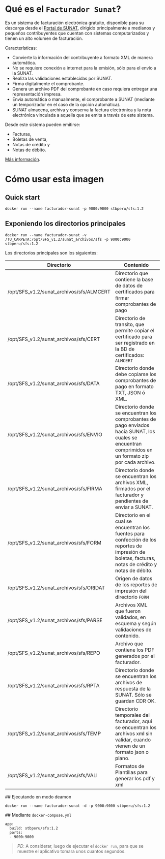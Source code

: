 # Qué es el `Facturador Sunat`?

Es un sistema de facturación electrónica gratuito, disponible para su descarga desde el [Portal de SUNAT](http://cpe.sunat.gob.pe/facturador-empresas), dirigido principalmente a medianos y pequeños contribuyentes que cuentan con sistemas computarizados y tienen un alto volumen de facturación.

Características:

* Convierte la información del contribuyente a formato XML de manera automática.
* No se requiere conexión a internet para la emisión, sólo para el envío a la SUNAT.
* Realiza las validaciones establecidas por SUNAT.
* Firma digitalmente el comprobante.
* Genera un archivo PDF del comprobante en caso requiera entregar una representación impresa.
* Envía automática o manualmente, el comprobante a SUNAT (mediante un temporizador en el caso de la opción automática).
* SUNAT almacena, archiva y conserva la factura electrónica y la nota electrónica vinculada a aquella que se emita a través de este sistema.

Desde este sistema pueden emitirse:

* Facturas,
* Boletas de venta,
* Notas de crédito y
* Notas de débito.

[Más información](http://cpe.sunat.gob.pe/facturador-empresas).

# Cómo usar esta imagen

## Quick start
```
docker run --name facturador-sunat -p 9000:9000 stbperu/sfs:1.2
```


## Exponiendo los directorios principales
```
docker run --name facturador-sunat -v /TU_CARPETA:/opt/SFS_v1.2/sunat_archivos/sfs -p 9000:9000 stbperu/sfs:1.2
```

Los directorios principales son los siguientes:

|Directorio|Contenido|
|----------|---------|
|/opt/SFS_v1.2/sunat_archivos/sfs/ALMCERT|Directorio que contiene la base de datos de certificados para firmar comprobantes de pago|
|/opt/SFS_v1.2/sunat_archivos/sfs/CERT|Directorio de transito, que permite copiar el certificado para ser registrado en la BD de certificados: `ALMCERT`|
|/opt/SFS_v1.2/sunat_archivos/sfs/DATA|Directorio donde debe copiarse los comprobantes de pago en formato TXT, JSON ó XML.|
|/opt/SFS_v1.2/sunat_archivos/sfs/ENVIO|Directorio donde se encuentran los comprobantes de pago enviados hacia SUNAT, los cuales se encuentran comprimidos en un formato zip por cada archivo.|
|/opt/SFS_v1.2/sunat_archivos/sfs/FIRMA|Directorio donde se encuentran los archivos XML, firmados por el facturador y pendientes de enviar a SUNAT.|
|/opt/SFS_v1.2/sunat_archivos/sfs/FORM|Directorio en el cual se encuentran los fuentes para confección de los reportes de impresión de boletas, facturas, notas de crédito y notas de débito.|
|/opt/SFS_v1.2/sunat_archivos/sfs/ORIDAT|Origen de datos de los reportes de impresión del directorio `FORM`|
|/opt/SFS_v1.2/sunat_archivos/sfs/PARSE|Archivos XML que fueron validados, en esquema y según validaciones de contenido.|
|/opt/SFS_v1.2/sunat_archivos/sfs/REPO|Archivo que contiene los PDF generados por el facturador.|
|/opt/SFS_v1.2/sunat_archivos/sfs/RPTA|Directorio donde se encuentran los archivos de respuesta de la SUNAT. Sólo se guardan CDR OK.|
|/opt/SFS_v1.2/sunat_archivos/sfs/TEMP|Directorio temporales del facturador, aquí se encuentran los archivos xml sin validar, cuando vienen de un formato json o plano.|
|/opt/SFS_v1.2/sunat_archivos/sfs/VALI|Formatos de Plantillas para generar los pdf y xml|

## Ejecutando en modo deamon
```
docker run --name facturador-sunat -d -p 9000:9000 stbperu/sfs:1.2
```

## Mediante `docker-compose.yml`
```
app:
  build: stbperu/sfs:1.2
  ports:
  - 9000:9000
```
> *PD*: A considerar, luego de ejecutar el `docker run`, para que se muestre el aplicativo tomara unos cuantos segundos.
